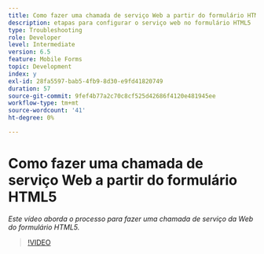 ```yaml
---
title: Como fazer uma chamada de serviço Web a partir do formulário HTML5
description: etapas para configurar o serviço web no formulário HTML5
type: Troubleshooting
role: Developer
level: Intermediate
version: 6.5
feature: Mobile Forms
topic: Development
index: y
exl-id: 28fa5597-bab5-4fb9-8d30-e9fd41820749
duration: 57
source-git-commit: 9fef4b77a2c70c8cf525d42686f4120e481945ee
workflow-type: tm+mt
source-wordcount: '41'
ht-degree: 0%

---
```


# Como fazer uma chamada de serviço Web a partir do formulário HTML5

*Este vídeo aborda o processo para fazer uma chamada de serviço da Web do formulário HTML5.*

>[!VIDEO](https://video.tv.adobe.com/v/335505?quality=12&learn=on)
